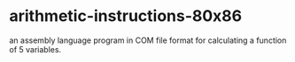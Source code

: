 # arithmetic-instructions-80x86
an assembly language program in COM file format for calculating a function of 5 variables.
